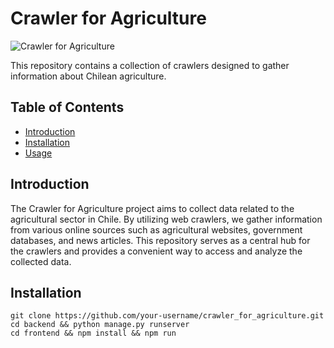 # Crawler for Agriculture

![Crawler for Agriculture](https://example.com/path/to/image.png)

This repository contains a collection of crawlers designed to gather information about Chilean agriculture.

## Table of Contents

- [Introduction](#introduction)
- [Installation](#installation)
- [Usage](#usage)

## Introduction

The Crawler for Agriculture project aims to collect data related to the agricultural sector in Chile. By utilizing web crawlers, we gather information from various online sources such as agricultural websites, government databases, and news articles. This repository serves as a central hub for the crawlers and provides a convenient way to access and analyze the collected data.

## Installation
   ```
   git clone https://github.com/your-username/crawler_for_agriculture.git
   cd backend && python manage.py runserver
   cd frontend && npm install && npm run
   ```
